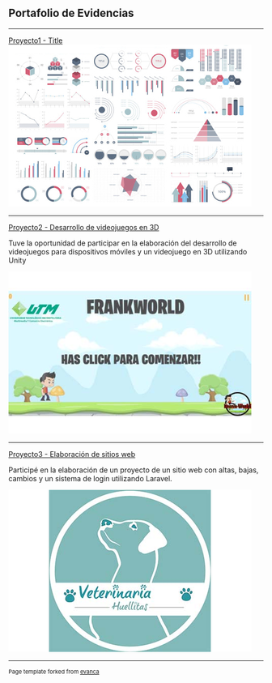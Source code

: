 ## Portafolio de Evidencias

---

[Proyecto1 - Title](http://example.com/)
<img src="images/dummy_thumbnail.jpg?raw=true"/>

---

[Proyecto2 - Desarrollo de
videojuegos en 3D](/sample_page)

Tuve la oportunidad de participar en la elaboración del desarrollo de
videojuegos para dispositivos móviles y un
videojuego en 3D utilizando Unity

<img src="images/Juegos.jpg?raw=true"/>

---
[Proyecto3 - Elaboración de sitios web](/pdf/sample_presentation.pdf)

Participé en la elaboración de un proyecto de un
sitio web con altas, bajas, cambios y un sistema de
login utilizando Laravel.

<img src="images/Huellitas.jpg?raw=true"/>






---
<p style="font-size:11px">Page template forked from <a href="https://github.com/evanca/quick-portfolio">evanca</a></p>
<!-- Remove above link if you don't want to attibute -->

